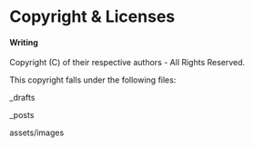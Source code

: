 # Copyright & Licenses

#### Writing

Copyright (C) of their respective authors - All Rights Reserved.

This copyright falls under the following files:

_drafts

_posts

assets/images

